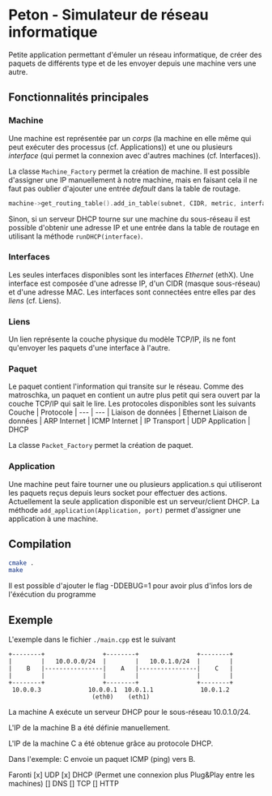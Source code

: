 # Peton - Simulateur de réseau informatique

Petite application permettant d'émuler un réseau informatique, de créer des paquets de différents type et de les envoyer depuis une machine vers une autre.

## Fonctionnalités principales

### Machine
Une machine est représentée par un *corps* (la machine en elle même qui peut exécuter des processus (cf. Applications)) et une ou plusieurs *interface* (qui permet la connexion avec d'autres machines (cf. Interfaces)).

La classe `Machine_Factory` permet la création de machine.
Il est possible d'assigner une IP manuellement à notre machine, mais en faisant cela il ne faut pas oublier d'ajouter une entrée *default* dans la table de routage. 
```cpp
machine->get_routing_table().add_in_table(subnet, CIDR, metric, interface, gateway);
```
Sinon, si un serveur DHCP tourne sur une machine du sous-réseau il est possible d'obtenir une adresse IP et une entrée dans la table de routage en utilisant la méthode `runDHCP(interface)`.

### Interfaces
Les seules interfaces disponibles sont les interfaces *Ethernet* (ethX). Une interface est composée d'une adresse IP, d'un CIDR (masque sous-réseau) et d'une adresse MAC. Les interfaces sont connectées entre elles par des *liens* (cf. Liens).

### Liens
Un lien représente la couche physique du modèle TCP/IP, ils ne font qu'envoyer les paquets d'une interface à l'autre.

### Paquet
Le paquet contient l'information qui transite sur le réseau. Comme des matroschka, un paquet en contient un autre plus petit qui sera ouvert par la couche TCP/IP qui sait le lire.
Les protocoles disponibles sont les suivants
Couche | Protocole |
--- | --- |
Liaison de données | Ethernet
Liaison de données | ARP
Internet | ICMP
Internet | IP
Transport | UDP
Application | DHCP

La classe `Packet_Factory` permet la création de paquet.

### Application
Une machine peut faire tourner une ou plusieurs application.s qui utiliseront les paquets reçus depuis leurs socket pour effectuer des actions. Actuellement la seule application disponible est un serveur/client DHCP.
La méthode `add_application(Application, port)` permet d'assigner une application à une machine.

## Compilation
```sh
cmake .
make
```

Il est possible d'ajouter le flag -DDEBUG=1 pour avoir plus d'infos lors de l'éxécution du programme

## Exemple

L'exemple dans le fichier `./main.cpp` est le suivant

```
+--------+                +--------+                +--------+
|        |   10.0.0.0/24  |        |   10.0.1.0/24  |        |
|    B   |----------------|    A   |----------------|    C   |
|        |                |        |                |        |
+--------+                +--------+                +--------+
 10.0.0.3             10.0.0.1  10.0.1.1             10.0.1.2
                       (eth0)    (eth1)
```
La machine A exécute un serveur DHCP pour le sous-réseau 10.0.1.0/24.

L'IP de la machine B a été définie manuellement.

L'IP de la machine C a été obtenue grâce au protocole DHCP.

Dans l'exemple: C envoie un paquet ICMP (ping) vers B.

Faronti
 [x] UDP
 [x] DHCP (Permet une connexion plus Plug&Play entre les machines)
 [] DNS
 [] TCP
 [] HTTP
